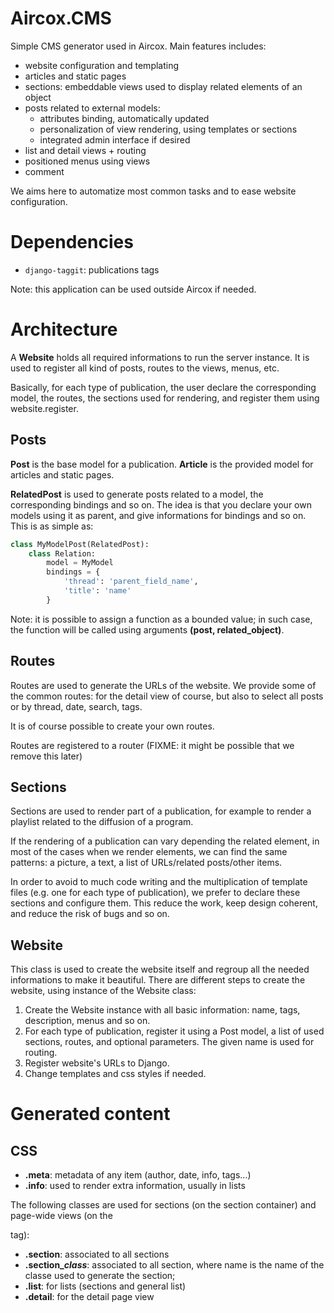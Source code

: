 # Aircox.CMS
Simple CMS generator used in Aircox. Main features includes:
- website configuration and templating
- articles and static pages
- sections: embeddable views used to display related elements of an object
- posts related to external models:
    - attributes binding, automatically updated
    - personalization of view rendering, using templates or sections
    - integrated admin interface if desired
- list and detail views + routing
- positioned menus using views
- comment

We aims here to automatize most common tasks and to ease website
configuration.

# Dependencies
* ```django-taggit```: publications tags

Note: this application can be used outside Aircox if needed.

# Architecture
A **Website** holds all required informations to run the server instance. It
is used to register all kind of posts, routes to the views, menus, etc.

Basically, for each type of publication, the user declare the corresponding
model, the routes, the sections used for rendering, and register them using
website.register.

## Posts
**Post** is the base model for a publication. **Article** is the provided model
for articles and static pages.

**RelatedPost** is used to generate posts related to a model, the corresponding
bindings and so on. The idea is that you declare your own models using it as
parent, and give informations for bindings and so on. This is as simple as:

```python
class MyModelPost(RelatedPost):
    class Relation:
        model = MyModel
        bindings = {
            'thread': 'parent_field_name',
            'title': 'name'
        }
```

Note: it is possible to assign a function as a bounded value; in such case, the
function will be called using arguments **(post, related_object)**.


## Routes
Routes are used to generate the URLs of the website. We provide some of the
common routes: for the detail view of course, but also to select all posts or
by thread, date, search, tags.

It is of course possible to create your own routes.

Routes are registered to a router (FIXME: it might be possible that we remove
this later)


## Sections
Sections are used to render part of a publication, for example to render a
playlist related to the diffusion of a program.

If the rendering of a publication can vary depending the related element, in
most of the cases when we render elements, we can find the same patterns: a
picture, a text, a list of URLs/related posts/other items.

In order to avoid to much code writing and the multiplication of template
files (e.g. one for each type of publication), we prefer to declare these
sections and configure them. This reduce the work, keep design coherent,
and reduce the risk of bugs and so on.


## Website
This class is used to create the website itself and regroup all the needed
informations to make it beautiful. There are different steps to create the
website, using instance of the Website class:

1. Create the Website instance with all basic information: name, tags,
    description, menus and so on.
2. For each type of publication, register it using a Post model, a list of
    used sections, routes, and optional parameters. The given name is used
    for routing.
3. Register website's URLs to Django.
4. Change templates and css styles if needed.


# Generated content
## CSS
* **.meta**: metadata of any item (author, date, info, tags...)
* **.info**: used to render extra information, usually in lists

The following classes are used for sections (on the section container) and page-wide views (on the <main> tag):
* **.section**: associated to all sections
* **.section_*class***: associated to all section, where name is the name of the classe used to generate the section;
* **.list**: for lists (sections and general list)
* **.detail**: for the detail page view


